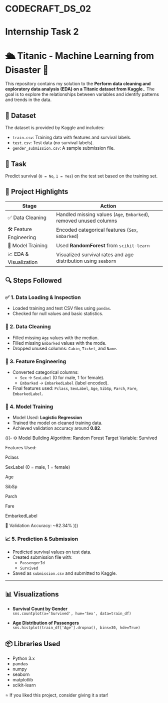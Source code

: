 # CODECRAFT_DS_02

# Internship Task 2

# 🛳️ Titanic - Machine Learning from Disaster 🚢

This repository contains my solution to the **Perform data cleaning and exploratory data analysis (EDA) on a Titanic dataset from Kaggle.**. The goal is to explore the relationships between variables and
identify patterns and trends in the data.


## 📁 Dataset

The dataset is provided by Kaggle and includes:

- `train.csv`: Training data with features and survival labels.
- `test.csv`: Test data (no survival labels).
- `gender_submission.csv`: A sample submission file.



## 🧪 Task

Predict survival (`0 = No`, `1 = Yes`) on the test set based on the training set.

## 📌 Project Highlights

| Stage                | Action                                                                 |
|---------------------|------------------------------------------------------------------------|
| ✅ Data Cleaning     | Handled missing values (`Age`, `Embarked`), removed unused columns     |
| 🛠 Feature Engineering | Encoded categorical features (`Sex`, `Embarked`)                      |
| 🤖 Model Training     | Used **RandomForest** from `scikit-learn`                       |
| 📈 EDA & Visualization | Visualized survival rates and age distribution using `seaborn`        |



## 🔍 Steps Followed

### ✅ 1. Data Loading & Inspection
- Loaded training and test CSV files using `pandas`.
- Checked for null values and basic statistics.

### 🔧 2. Data Cleaning
- Filled missing `Age` values with the median.
- Filled missing `Embarked` values with the mode.
- Dropped unused columns: `Cabin`, `Ticket`, and `Name`.

### 🧬 3. Feature Engineering
- Converted categorical columns:
  - `Sex` → `SexLabel` (0 for male, 1 for female).
  - `Embarked` → `EmbarkedLabel` (label encoded).
- Final features used: `Pclass`, `SexLabel`, `Age`, `SibSp`, `Parch`, `Fare`, `EmbarkedLabel`.

### 🤖 4. Model Training
- Model Used: **Logistic Regression**
- Trained the model on cleaned training data.
- Achieved validation accuracy around **0.82**.

(((- ⚙️ Model Building
Algorithm: Random Forest
Target Variable: Survived

Features Used:

Pclass

SexLabel (0 = male, 1 = female)

Age

SibSp

Parch

Fare

EmbarkedLabel

🧪 Validation Accuracy: ~82.34%
)))


### 📈 5. Prediction & Submission
- Predicted survival values on test data.
- Created submission file with:
  - `PassengerId`
  - `Survived`
- Saved as `submission.csv` and submitted to Kaggle.

---

## 📊 Visualizations

- **Survival Count by Gender**  
  `sns.countplot(x='Survived', hue='Sex', data=train_df)`

- **Age Distribution of Passengers**  
  `sns.histplot(train_df['Age'].dropna(), bins=30, kde=True)`


## 📦 Libraries Used

- Python 3.x
- pandas
- numpy
- seaborn
- matplotlib
- scikit-learn

⭐️ If you liked this project, consider giving it a star!

